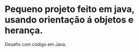 # Pequeno projeto feito em java, usando orientação á objetos e herança.
Desafio com código em Java.
